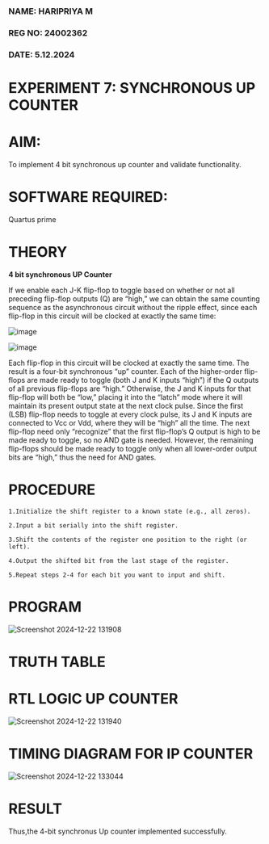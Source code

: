 ### NAME: HARIPRIYA M
### REG NO: 24002362
### DATE: 5.12.2024
# EXPERIMENT 7: SYNCHRONOUS UP COUNTER

# AIM:

To implement 4 bit synchronous up counter and validate functionality.

# SOFTWARE REQUIRED:

Quartus prime

# THEORY

**4 bit synchronous UP Counter**

If we enable each J-K flip-flop to toggle based on whether or not all preceding flip-flop outputs (Q) are “high,” we can obtain the same counting sequence as the asynchronous circuit without the ripple effect, since each flip-flop in this circuit will be clocked at exactly the same time:

![image](https://github.com/naavaneetha/SYNCHRONOUS-UP-COUNTER/assets/154305477/d5db3fa0-e413-404c-b80e-b2f39d82e7e8)


![image](https://github.com/naavaneetha/SYNCHRONOUS-UP-COUNTER/assets/154305477/52cb61eb-d04b-442d-810c-31185a68410b)

Each flip-flop in this circuit will be clocked at exactly the same time.
The result is a four-bit synchronous “up” counter. Each of the higher-order flip-flops are made ready to toggle (both J and K inputs “high”) if the Q outputs of all previous flip-flops are “high.”
Otherwise, the J and K inputs for that flip-flop will both be “low,” placing it into the “latch” mode where it will maintain its present output state at the next clock pulse.
Since the first (LSB) flip-flop needs to toggle at every clock pulse, its J and K inputs are connected to Vcc or Vdd, where they will be “high” all the time.
The next flip-flop need only “recognize” that the first flip-flop’s Q output is high to be made ready to toggle, so no AND gate is needed.
However, the remaining flip-flops should be made ready to toggle only when all lower-order output bits are “high,” thus the need for AND gates.

# PROCEDURE

    1.Initialize the shift register to a known state (e.g., all zeros).
    
    2.Input a bit serially into the shift register.
    
    3.Shift the contents of the register one position to the right (or left).
    
    4.Output the shifted bit from the last stage of the register.
    
    5.Repeat steps 2-4 for each bit you want to input and shift.
    
# PROGRAM

![Screenshot 2024-12-22 131908](https://github.com/user-attachments/assets/55b8c240-420b-4aa9-adbb-6985839e3eac)

# TRUTH TABLE


# RTL LOGIC UP COUNTER

![Screenshot 2024-12-22 131940](https://github.com/user-attachments/assets/285c571c-b8da-4de0-878b-4538bfd384f1)


# TIMING DIAGRAM FOR IP COUNTER

![Screenshot 2024-12-22 133044](https://github.com/user-attachments/assets/754ee35c-761d-45a1-90c1-0a6a12111fdf)

# RESULT
Thus,the 4-bit synchronus Up counter implemented successfully.

